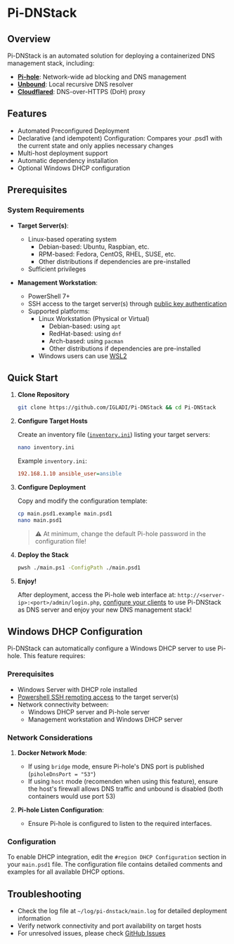<!-- Disclaimer: Readme had been refined by ai -->

# Pi-DNStack

## Overview

Pi-DNStack is an automated solution for deploying a containerized DNS management stack, including:

-   [**Pi-hole**](https://pi-hole.net): Network-wide ad blocking and DNS management
-   [**Unbound**](https://docs.pi-hole.net/guides/dns/unbound/): Local recursive DNS resolver
-   [**Cloudflared**](https://docs.pi-hole.net/guides/dns/cloudflared/): DNS-over-HTTPS (DoH) proxy

## Features

-   Automated Preconfigured Deployment
-   Declarative (and idempotent) Configuration: Compares your .psd1 with the current state and only applies necessary changes
-   Multi-host deployment support
-   Automatic dependency installation
-   Optional Windows DHCP configuration

## Prerequisites

### System Requirements

-   **Target Server(s)**:

    -   Linux-based operating system
        -   Debian-based: Ubuntu, Raspbian, etc.
        -   RPM-based: Fedora, CentOS, RHEL, SUSE, etc.
        -   Other distributions if dependencies are pre-installed
    -   Sufficient privileges

-   **Management Workstation**:
    -   PowerShell 7+
    -   SSH access to the target server(s) through [public key authentication](https://www.digitalocean.com/community/tutorials/how-to-configure-ssh-key-based-authentication-on-a-linux-server)
    -   Supported platforms:
        -   Linux Workstation (Physical or Virtual)
            -   Debian-based: using `apt`
            -   RedHat-based: using `dnf`
            -   Arch-based: using `pacman`
            -   Other distributions if dependencies are pre-installed
        -   Windows users can use [WSL2](https://docs.microsoft.com/en-us/windows/wsl/install)

## Quick Start

1. **Clone Repository**

    ```bash
    git clone https://github.com/IGLADI/Pi-DNStack && cd Pi-DNStack
    ```

2. **Configure Target Hosts**

    Create an inventory file ([`inventory.ini`](https://docs.ansible.com/ansible/latest/collections/ansible/builtin/ini_inventory.html)) listing your target servers:

    ```bash
    nano inventory.ini
    ```

    Example `inventory.ini`:

    ```ini
    192.168.1.10 ansible_user=ansible
    ```

3. **Configure Deployment**

    Copy and modify the configuration template:

    ```bash
    cp main.psd1.example main.psd1
    nano main.psd1
    ```

    > ⚠️ At minimum, change the default Pi-hole password in the configuration file!

4. **Deploy the Stack**

    ```bash
    pwsh ./main.ps1 -ConfigPath ./main.psd1
    ```

5. **Enjoy!**

    After deployment, access the Pi-hole web interface at: `http://<server-ip>:<port>/admin/login.php`, [configure your clients](https://www.windowscentral.com/how-change-your-pcs-dns-settings-windows-10#:~:text=HOW%20TO%20CHANGE%20DNS%20SETTINGS%20USING%20SETTINGS%20ON%20WINDOWS%2010) to use Pi-DNStack as DNS server and enjoy your new DNS management stack!

## Windows DHCP Configuration

Pi-DNStack can automatically configure a Windows DHCP server to use Pi-hole. This feature requires:

### Prerequisites

-   Windows Server with DHCP role installed
-   [Powershell SSH remoting access](https://learn.microsoft.com/th-th/powershell/scripting/security/remoting/ssh-remoting-in-powershell?view=powershell-7.4) to the target server(s)
-   Network connectivity between:
    -   Windows DHCP server and Pi-hole server
    -   Management workstation and Windows DHCP server

### Network Considerations

1. **Docker Network Mode**:

    - If using `bridge` mode, ensure Pi-hole's DNS port is published (`piholeDnsPort = "53"`)
    - If using `host` mode (recomenden when using this feature), ensure the host's firewall allows DNS traffic and unbound is disabled (both containers would use port 53)

2. **Pi-hole Listen Configuration**:
    - Ensure Pi-hole is configured to listen to the required interfaces.

### Configuration

To enable DHCP integration, edit the `#region DHCP Configuration` section in your `main.psd1` file. The configuration file contains detailed comments and examples for all available DHCP options.

## Troubleshooting

-   Check the log file at `~/log/pi-dnstack/main.log` for detailed deployment information
-   Verify network connectivity and port availability on target hosts
-   For unresolved issues, please check [GitHub Issues](https://github.com/IGLADI/Pi-DNStack/issues)

